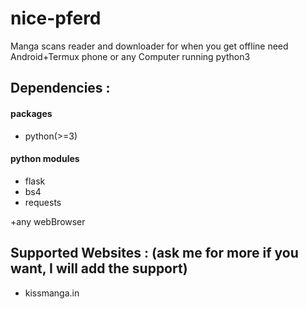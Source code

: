 # nice-pferd
Manga scans reader and downloader for when you get offline need Android+Termux phone or any Computer running python3


## Dependencies :
#### packages
* python(>=3)
#### python modules
* flask
* bs4
* requests

+any webBrowser

## Supported Websites : (ask me for more if you want, I will add the support)
* kissmanga.in
